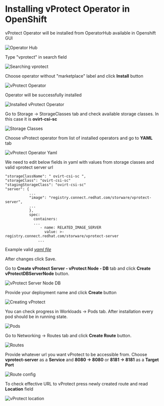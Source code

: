 # Installing vProtect Operator in OpenShift

vProtect Operator will be installed from OperatorHub available in Openshift GUI

![Operator Hub](../.gitbook/assets/deployment-openshift-operator_hub.jpg)


Type "vprotect" in search field

![Searching vprotect](../.gitbook/assets/deployment-openshift-vprotect_search.jpg)


Choose operator without "marketplace" label and click **Install** button

![vProtect Operator](../.gitbook/assets/deployment-openshift-vprotect_operator.jpg)


Operator will be successfully installed

![Installed vProtect Operator](../.gitbook/assets/deployment-openshift-installed_operator.jpg)


Go to Storage -> StorageClasses tab and check available storage classes. In this case it is **ovirt-csi-sc**

![Storage Classes](../.gitbook/assets/deployment-openshift-storage_classes.jpg)


Choose vProtect operator from list of installed operators and go to **YAML** tab

![vProtect Operator Yaml](../.gitbook/assets/deployment-openshift-operator_yaml.jpg)


We need to edit below fields in yaml with values from storage classes and valid vprotect server url

```
"storageClassName": " ovirt-csi-sc ",
"storageClass": "ovirt-csi-sc"
"stagingStorageClass": "ovirt-csi-sc"
"server": {
           ...
           "image": "registry.connect.redhat.com/storware/vprotect-server",
           ...
           },
           spec:
             containers:
             ...
                - name: RELATED_IMAGE_SERVER
                  value: >- registry.connect.redhat.com/storware/vprotect-server
               ...
```


Example valid *[yaml file](https://storware-my.sharepoint.com/:u:/g/personal/a_spinek_storware_eu/ESap14S4R4xMvRr6HM44EjYB8eO3VWhog9WnD9gOiUESUg?e=qLYbDj)*


After changes click Save.

Go to **Create vProtect Server - vProtect Node - DB** tab and click **Create vProtectDBServerNode** button.

![vProtect Server Node DB](../.gitbook/assets/deployment-openshift-vprotect_server_dbnodes.jpg)



Provide your deployment name and click **Create** button

![Creating vProtect](../.gitbook/assets/deployment-openshift-create_vprotect_dbnodes.jpg)



You can check progress in Workloads -> Pods tab. After installation every pod should be in running state.

![Pods](../.gitbook/assets/deployment-openshift-pods.jpg)



Go to Networking -> Routes tab and click **Create Route** button.

![Routes](../.gitbook/assets/deployment-openshift-routes.jpg)



Provide whatever url you want vProtect to be accessible from. Choose **vprotect-server** as a **Service** and **8080 -> 8080** or **8181 -> 8181** as a **Target Port**

![Route config](../.gitbook/assets/deployment-openshift-route_config.jpg)



To check effective URL to vProtect press newly created route and read **Location** field

![vProtect location](../.gitbook/assets/deployment-openshift-vprotect_full.jpg)
